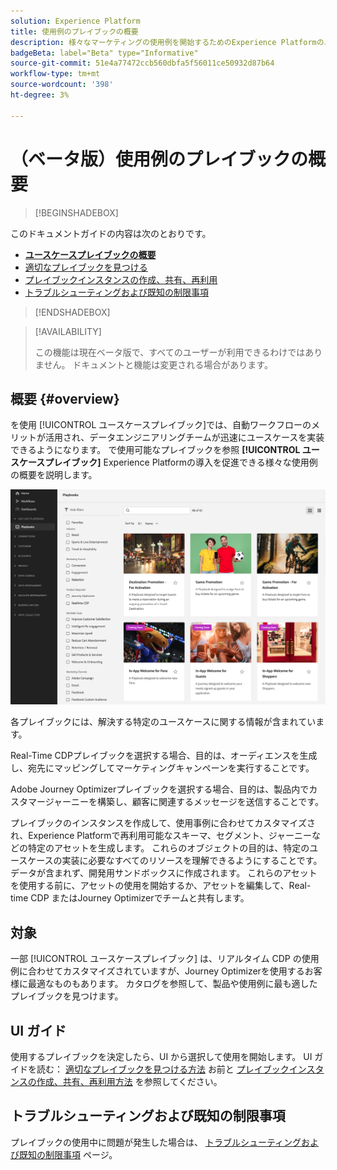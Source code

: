 ```yaml
---
solution: Experience Platform
title: 使用例のプレイブックの概要
description: 様々なマーケティングの使用例を開始するためのExperience Platformのユースケースプレイブック機能の使用方法を説明します
badgeBeta: label="Beta" type="Informative"
source-git-commit: 51e4a77472ccb560dbfa5f56011ce50932d87b64
workflow-type: tm+mt
source-wordcount: '398'
ht-degree: 3%

---
```



# （ベータ版）使用例のプレイブックの概要

>[!BEGINSHADEBOX]

このドキュメントガイドの内容は次のとおりです。

* **[ユースケースプレイブックの概要](#overview)**
* [適切なプレイブックを見つける](/help/use-case-playbooks/playbooks/discover.md)
* [プレイブックインスタンスの作成、共有、再利用](/help/use-case-playbooks/playbooks/create-share-reuse.md)
* [トラブルシューティングおよび既知の制限事項](troubleshooting.md)

>[!ENDSHADEBOX]

>[!AVAILABILITY]
>
>この機能は現在ベータ版で、すべてのユーザーが利用できるわけではありません。 ドキュメントと機能は変更される場合があります。

## 概要 {#overview}

を使用 [!UICONTROL ユースケースプレイブック]では、自動ワークフローのメリットが活用され、データエンジニアリングチームが迅速にユースケースを実装できるようになります。 で使用可能なプレイブックを参照 **[!UICONTROL ユースケースプレイブック]** Experience Platformの導入を促進できる様々な使用例の概要を説明します。

![すべてのプレイブックの表示](/help/use-case-playbooks/assets/playbooks/overview/playbooks-landing-page.png)

各プレイブックには、解決する特定のユースケースに関する情報が含まれています。

Real-Time CDPプレイブックを選択する場合、目的は、オーディエンスを生成し、宛先にマッピングしてマーケティングキャンペーンを実行することです。

Adobe Journey Optimizerプレイブックを選択する場合、目的は、製品内でカスタマージャーニーを構築し、顧客に関連するメッセージを送信することです。

プレイブックのインスタンスを作成して、使用事例に合わせてカスタマイズされ、Experience Platformで再利用可能なスキーマ、セグメント、ジャーニーなどの特定のアセットを生成します。 これらのオブジェクトの目的は、特定のユースケースの実装に必要なすべてのリソースを理解できるようにすることです。 データが含まれず、開発用サンドボックスに作成されます。 これらのアセットを使用する前に、アセットの使用を開始するか、アセットを編集して、Real-time CDP またはJourney Optimizerでチームと共有します。

## 対象

一部 [!UICONTROL ユースケースプレイブック] は、リアルタイム CDP の使用例に合わせてカスタマイズされていますが、Journey Optimizerを使用するお客様に最適なものもあります。 カタログを参照して、製品や使用例に最も適したプレイブックを見つけます。

## UI ガイド

使用するプレイブックを決定したら、UI から選択して使用を開始します。 UI ガイドを読む： [適切なプレイブックを見つける方法](/help/use-case-playbooks/playbooks/discover.md) お前と [プレイブックインスタンスの作成、共有、再利用方法](/help/use-case-playbooks/playbooks/create-share-reuse.md) を参照してください。

## トラブルシューティングおよび既知の制限事項

プレイブックの使用中に問題が発生した場合は、 [トラブルシューティングおよび既知の制限事項](/help/use-case-playbooks/playbooks/troubleshooting.md) ページ。